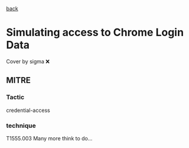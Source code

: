 [back](../index.md)
# Simulating access to Chrome Login Data
Cover by sigma :x: 
## MITRE
### Tactic
credential-access
### technique
T1555.003
Many more think to do...